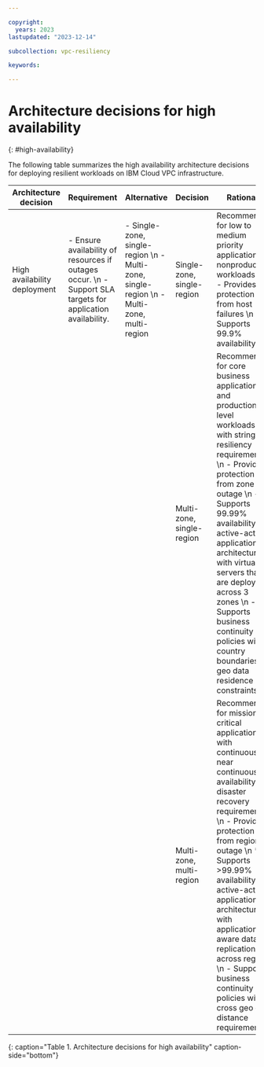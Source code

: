 ```yaml
---

copyright:
  years: 2023
lastupdated: "2023-12-14"

subcollection: vpc-resiliency

keywords:

---
```


# Architecture decisions for high availability
{: #high-availability}

The following table summarizes the high availability architecture decisions for deploying resilient workloads on IBM Cloud VPC infrastructure.

| Architecture decision | Requirement | Alternative | Decision | Rationale |
| -------------- | -------------- | -------------- | -------------- | -------------- |
| High availability deployment | - Ensure availability of resources if outages occur. \n - Support SLA targets for application availability. | - Single-zone, single-region \n - Multi-zone, single-region \n - Multi-zone, multi-region | Single-zone, single-region  | Recommended for low to medium priority applications or nonproduction workloads. \n - Provides protection from host failures \n  - Supports 99.9% availability |
| | | | Multi-zone, single-region | Recommended for core business applications and production-level workloads with stringent resiliency requirements \n - Provides protection from zone outage \n - Supports 99.99% availability for active-active application architecture with virtual servers that are deployed across 3 zones \n - Supports business continuity policies with country boundaries or geo data residence constraints |
| | | | Multi-zone, multi-region | Recommended for mission-critical applications with continuous or near continuous availability and disaster recovery requirements. \n - Provides protection from region outage \n * Supports \>99.99% availability for active-active application architecture with application-aware data replication across regions \n  - Supports business continuity policies with cross geo or distance requirements |
{: caption="Table 1. Architecture decisions for high availability" caption-side="bottom"}
